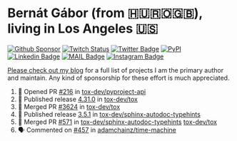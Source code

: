 # Bernát Gábor (from 🇭🇺🇷🇴🇬🇧), living in Los Angeles 🇺🇸

[![Github Sponsor](https://img.shields.io/static/v1?label=Sponsor&message=%E2%9D%A4&logo=GitHub&link=https://github.com/sponsors/gaborbernat&style=flat-square)](https://github.com/sponsors/gaborbernat)
[![Twitch Status](https://img.shields.io/twitch/status/gaborbernat?style=flat-square)](https://www.twitch.tv/gaborbernat)
[![Twitter Badge](https://img.shields.io/badge/-@gjbernat-1ca0f1?style=flat-square&labelColor=1ca0f1&logo=twitter&logoColor=white&link=https://twitter.com/gjbernat)](https://twitter.com/gjbernat)
[![PyPI](https://img.shields.io/badge/-gaborbernat-0073b7?style=flat-square&logo=Python&logoColor=white&link=https://pypi.org/user/gaborbernat/)](https://pypi.org/user/gaborbernat/)
[![Linkedin Badge](https://img.shields.io/badge/-gaborbernat-blue?style=flat-square&logo=Linkedin&logoColor=white&link=https://www.linkedin.com/in/gaborbernat/)](https://www.linkedin.com/in/gaborbernat/)
[![MAIL Badge](https://img.shields.io/badge/-gaborjbernat@gmail.com-c14438?style=flat-square&logo=Gmail&logoColor=white&link=mailto:gaborjbernat@gmail.com)](mailto:gaborjbernat@gmail.com)
[![Instagram Badge](https://img.shields.io/badge/-@gabor__bernat-845EC2?style=flat-square&labelColor=white&logo=Instagram&link=https://instagram.com/gabor_bernat/)](https://instagram.com/gabor_bernat)

[Please check out my blog](https://bernat.tech/about/) for a full list of projects I am the primary author and maintain.
Any kind of sponsorship for these effort is much appreciated.

<!--START_SECTION:activity-->

1. 💪 Opened PR [#216](https://github.com/tox-dev/pyproject-api/pull/216) in [tox-dev/pyproject-api](https://github.com/tox-dev/pyproject-api)
2. 🚀 Published release [4.31.0](https://github.com/tox-dev/tox/releases/tag/4.31.0) in [tox-dev/tox](https://github.com/tox-dev/tox)
3. 🎉 Merged PR [#3624](https://github.com/tox-dev/tox/pull/3624) in [tox-dev/tox](https://github.com/tox-dev/tox)
4. 🚀 Published release [3.5.1](https://github.com/tox-dev/sphinx-autodoc-typehints/releases/tag/3.5.1) in [tox-dev/sphinx-autodoc-typehints](https://github.com/tox-dev/sphinx-autodoc-typehints)
5. 🎉 Merged PR [#571](https://github.com/tox-dev/sphinx-autodoc-typehints/pull/571) in [tox-dev/sphinx-autodoc-typehints](https://github.com/tox-dev/sphinx-autodoc-typehints)
   [tox-dev/tox](https://github.com/tox-dev/tox)
5. 🗣 Commented on [#457](https://github.com/adamchainz/time-machine/pull/457#issuecomment-2197730644) in
[adamchainz/time-machine](https://github.com/adamchainz/time-machine)
<!--END_SECTION:activity-->
